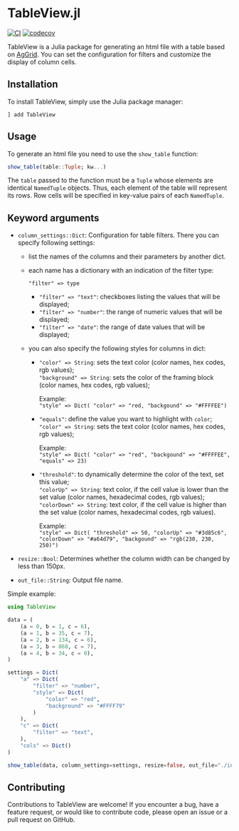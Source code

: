 # TableView.jl

[![CI](https://github.com/gryumova/TableView.jl/actions/workflows/CI.yml/badge.svg?branch=master)](https://github.com/gryumova/TableView.jl/actions/workflows/CI.yml)
[![codecov](https://codecov.io/gh/gryumova/TableView.jl/graph/badge.svg?token=vsEt7JjjYT)](https://codecov.io/gh/gryumova/TableView.jl)

TableView is a Julia package for generating an html file with a table based on [AgGrid](https://www.ag-grid.com). You can set the configuration for filters and customize the display of column cells.

## Installation
To install TableView, simply use the Julia package manager:
```
] add TableView
```

## Usage

To generate an html file you need to use the `show_table` function:
```julia
show_table(table::Tuple; kw...)
```

The `table` passed to the function must be a `Tuple` whose elements are identical `NamedTuple` objects.
Thus, each element of the table will represent its rows.
Row cells will be specified in key-value pairs of each `NamedTuple`.

## Keyword arguments
- `column_settings::Dict`: Configuration for table filters. There you can specify following settings:
  - list the names of the columns and their parameters by another dict.
  - each name has a dictionary with an indication of the filter type:

    `"filter" => type`
    - `"filter" => "text"`: checkboxes listing the values that will be displayed;
    - `"filter" => "number"`: the range of numeric values that will be displayed;
    - `"filter" => "date"`: the range of date values that will be displayed;
  - you can also specify the following styles for columns in dict:
    
    - `"color" => String`: sets the text color (color names, hex codes, rgb values);  
      `"background" => String`: sets the color of the framing block (color names, hex codes, rgb values);

        Example:  
        `"style" => Dict( "color" => "red, "backgound" => "#FFFFEE")`
    - `"equals"`: define the value you want to highlight with `color`;  
      `"color" => String`: sets the text color (color names, hex codes, rgb values);

        Example:  
        `"style" => Dict( "color" => "red", "backgound" => "#FFFFEE", "equals" => 23)`
    - `"threshold"`: to dynamically determine the color of the text, set this value;  
      `"colorUp" => String`: text color, if the cell value is lower than the set value (color names, hexadecimal codes, rgb values);   
      `"colorDown" => String`: text color, if the cell value is higher than the set value (color names, hexadecimal codes, rgb values). 

        Example:  
        `"style" => Dict( "threshold" => 50, "colorUp" => "#3d85c6", "colorDown" => "#a64d79", "backgound" => "rgb(230, 230, 250)")`

- `resize::Bool`: Determines whether the column width can be changed by less than 150px.
- `out_file::String`: Output file name.


Simple example:

```julia
using TableView

data = (
    (a = 0, b = 1, c = 6),
    (a = 1, b = 35, c = 7),
    (a = 2, b = 134, c = 6),
    (a = 3, b = 868, c = 7),
    (a = 4, b = 34, c = 0),
)

settings = Dict(
    "a" => Dict(
        "filter" => "number",
        "style" => Dict(
            "color" => "red",
            "background" => "#FFFF79"
        )
    ),
    "c" => Dict(
        "filter" => "text",
    ),
    "cols" => Dict()
)

show_table(data, column_settings=settings, resize=false, out_file="./index.html")
```

## Contributing
Contributions to TableView are welcome! If you encounter a bug, have a feature request, or would like to contribute code, please open an issue or a pull request on GitHub.